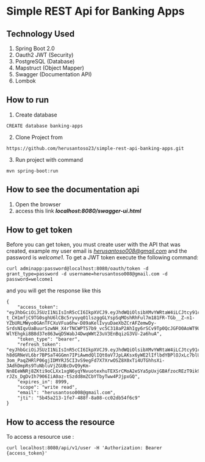 # Simple REST Api for Banking Apps

## Technology Used
1. Spring Boot 2.0
2. Oauth2 JWT (Security)
3. PostgreSQL (Database)
4. Mapstruct (Object Mapper)
5. Swagger (Documentation API)
6. Lombok

## How to run
1. Create database 
```
CREATE database banking-apps
```
2. Clone Project from 
```
https://github.com/herusantoso23/simple-rest-api-banking-apps.git
```
3. Run project with command 
```
mvn spring-boot:run
```

## How to see the documentation api
1. Open the browser
2. access this link <b><i>localhost:8080/swagger-ui.html</i></b>

## How to get token
Before you can get token, you must create user with the API that was created, example my user email is <i>herusantoso008@gmail.com</i> and the password is <i>welcome1</i>. To get a JWT token execute the following command: </br>

```
curl adminapp:password@localhost:8080/oauth/token -d grant_type=password -d username=herusantoso008@gmail.com -d password=welcome1
```
and you will get the response like this

```
{
    "access_token": "eyJhbGciOiJSUzI1NiIsInR5cCI6IkpXVCJ9.eyJhdWQiOlsibXMvYWRtaW4iLCJtcy91c2VyIiwibXcvYWRtaW5hcHAiXSwidXNlcl9uYW1lIjoiaGVydXNhbnRvc28wMDhAZ21haWwuY29tIiwic2NvcGUiOlsid3JpdGUiLCJyZWFkIl0sImV4cCI6MTU1MTAwNDg4MSwiYXV0aG9yaXRpZXMiOlsiUk9MRV9VU0VSIl0sImp0aSI6IjViNDVhMjEzLTFmZTctNDg4Zi04YTA4LWNjMDJkYjU0ZjZjOSIsImVtYWlsIjoiaGVydXNhbnRvc28wMDhAZ21haWwuY29tIiwiY2xpZW50X2lkIjoiYWRtaW5hcHAifQ.PF1yByIBS2T_zeG7xDPPNGz5sfYP07KHIoa_mF1PyOYmdtaFqore2-t_CH1mfjC9TG0sghU6lCBc5ryuyq01lszggGLYspSqMOshRhFul7m181FR-TGb__Z-n1-YZbURLMWyo0GAnTFCXuVFua6hw-D89aKelIvyuDaeXbZCrAFZemwDy-SrdsNIqvUaBuurSzwNH_X4rTNCWPTS7b9_vc5C318aP2AhIgy6rSCv9Tp0QcJGFO0AoWT9ULhnUqPJlj9GJAOvzECz6T5vTtsQ8MkO3ijjC6-WlYEhgki8B8d37e863wqD5WabJ4DwqWWt23uV3EnBqizG3VU-2a6huA",
    "token_type": "bearer",
    "refresh_token": "eyJhbGciOiJSUzI1NiIsInR5cCI6IkpXVCJ9.eyJhdWQiOlsibXMvYWRtaW4iLCJtcy91c2VyIiwibXcvYWRtaW5hcHAiXSwidXNlcl9uYW1lIjoiaGVydXNhbnRvc28wMDhAZ21haWwuY29tIiwic2NvcGUiOlsid3JpdGUiLCJyZWFkIl0sImF0aSI6IjViNDVhMjEzLTFmZTctNDg4Zi04YTA4LWNjMDJkYjU0ZjZjOSIsImV4cCI6MTU1MDk5OTQ4MSwiYXV0aG9yaXRpZXMiOlsiUk9MRV9VU0VSIl0sImp0aSI6ImUzODBmNGExLTYyNGMtNDkxMC1iMDYyLWZiZjJiNjlhYWQ2MCIsImVtYWlsIjoiaGVydXNhbnRvc28wMDhAZ21haWwuY29tIiwiY2xpZW50X2lkIjoiYWRtaW5hcHAifQ.H4iZmB-h8dGRNeVL6br7BPSaT4GGmn7IPiAwmdQlIQt0aV7JpLAKsx6yWE2lIflbdYBPlOJxLc7blUC9rfPaRBLW1Lwl0QXVqQp1hfoOUXjmGX4GDy-3om_PaqZHRlP06gjIDMYRJ5CI3vS9egFd7X7XrwOSZ8X0xTi4UTGhhsXi-3AdhDmpRs9TuNbluVjZGUBcDvQ9yKm-Nn8EeWNRj8ZKti9oCLXx1xgN6yqYNvuotexhuTEXSrCMoA2eSYa5pUxjGBAfzocREzT9ik972SMalP0FPNgsdnRsjt-rJZs_DgDvIh7906IiA0az-tSzdd8mZCbYTbyTww4PJjpxGQ",
    "expires_in": 8999,
    "scope": "write read",
    "email": "herusantoso008@gmail.com",
    "jti": "5b45a213-1fe7-488f-8a08-cc02db54f6c9"
}
```

## How to access the resource
To access a resource use :

```
curl localhost:8080/api/v1/user -H 'Authorization: Bearer {access_token}'
```
